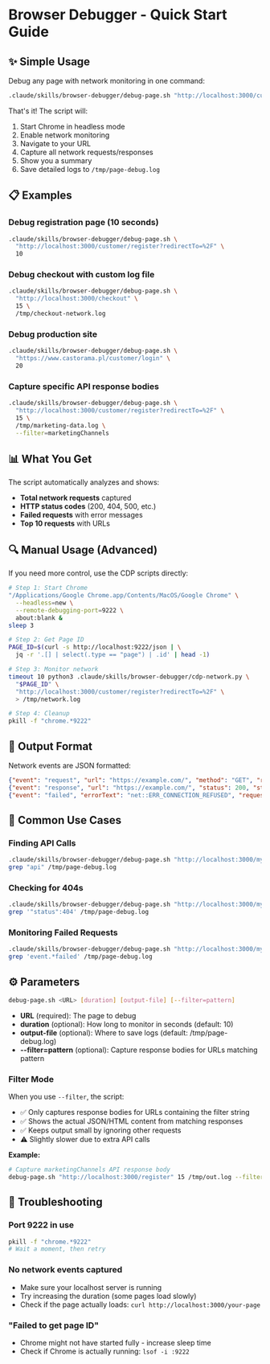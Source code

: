 # Browser Debugger - Quick Start Guide

## ✨ Simple Usage

Debug any page with network monitoring in one command:

```bash
.claude/skills/browser-debugger/debug-page.sh "http://localhost:3000/customer/register?redirectTo=%2F"
```

That's it! The script will:
1. Start Chrome in headless mode
2. Enable network monitoring
3. Navigate to your URL
4. Capture all network requests/responses
5. Show you a summary
6. Save detailed logs to `/tmp/page-debug.log`

## 📋 Examples

### Debug registration page (10 seconds)
```bash
.claude/skills/browser-debugger/debug-page.sh \
  "http://localhost:3000/customer/register?redirectTo=%2F" \
  10
```

### Debug checkout with custom log file
```bash
.claude/skills/browser-debugger/debug-page.sh \
  "http://localhost:3000/checkout" \
  15 \
  /tmp/checkout-network.log
```

### Debug production site
```bash
.claude/skills/browser-debugger/debug-page.sh \
  "https://www.castorama.pl/customer/login" \
  20
```

### Capture specific API response bodies
```bash
.claude/skills/browser-debugger/debug-page.sh \
  "http://localhost:3000/customer/register?redirectTo=%2F" \
  15 \
  /tmp/marketing-data.log \
  --filter=marketingChannels
```

## 📊 What You Get

The script automatically analyzes and shows:
- **Total network requests** captured
- **HTTP status codes** (200, 404, 500, etc.)
- **Failed requests** with error messages
- **Top 10 requests** with URLs

## 🔍 Manual Usage (Advanced)

If you need more control, use the CDP scripts directly:

```bash
# Step 1: Start Chrome
"/Applications/Google Chrome.app/Contents/MacOS/Google Chrome" \
  --headless=new \
  --remote-debugging-port=9222 \
  about:blank &
sleep 3

# Step 2: Get Page ID
PAGE_ID=$(curl -s http://localhost:9222/json | \
  jq -r '.[] | select(.type == "page") | .id' | head -1)

# Step 3: Monitor network
timeout 10 python3 .claude/skills/browser-debugger/cdp-network.py \
  "$PAGE_ID" \
  "http://localhost:3000/customer/register?redirectTo=%2F" \
  > /tmp/network.log

# Step 4: Cleanup
pkill -f "chrome.*9222"
```

## 📝 Output Format

Network events are JSON formatted:

```json
{"event": "request", "url": "https://example.com/", "method": "GET", "requestId": "..."}
{"event": "response", "url": "https://example.com/", "status": 200, "statusText": "OK", "mimeType": "text/html", "requestId": "..."}
{"event": "failed", "errorText": "net::ERR_CONNECTION_REFUSED", "requestId": "..."}
```

## 🎯 Common Use Cases

### Finding API Calls
```bash
.claude/skills/browser-debugger/debug-page.sh "http://localhost:3000/mypage" 15
grep "api" /tmp/page-debug.log
```

### Checking for 404s
```bash
.claude/skills/browser-debugger/debug-page.sh "http://localhost:3000/mypage" 10
grep '"status":404' /tmp/page-debug.log
```

### Monitoring Failed Requests
```bash
.claude/skills/browser-debugger/debug-page.sh "http://localhost:3000/mypage" 10
grep 'event.*failed' /tmp/page-debug.log
```

## ⚙️ Parameters

```bash
debug-page.sh <URL> [duration] [output-file] [--filter=pattern]
```

- **URL** (required): The page to debug
- **duration** (optional): How long to monitor in seconds (default: 10)
- **output-file** (optional): Where to save logs (default: /tmp/page-debug.log)
- **--filter=pattern** (optional): Capture response bodies for URLs matching pattern

### Filter Mode

When you use `--filter`, the script:
- ✅ Only captures response bodies for URLs containing the filter string
- ✅ Shows the actual JSON/HTML content from matching responses
- ✅ Keeps output small by ignoring other requests
- ⚠️ Slightly slower due to extra API calls

**Example:**
```bash
# Capture marketingChannels API response body
debug-page.sh "http://localhost:3000/register" 15 /tmp/out.log --filter=marketingChannels
```

## 🚨 Troubleshooting

### Port 9222 in use
```bash
pkill -f "chrome.*9222"
# Wait a moment, then retry
```

### No network events captured
- Make sure your localhost server is running
- Try increasing the duration (some pages load slowly)
- Check if the page actually loads: `curl http://localhost:3000/your-page`

### "Failed to get page ID"
- Chrome might not have started fully - increase sleep time
- Check if Chrome is actually running: `lsof -i :9222`
